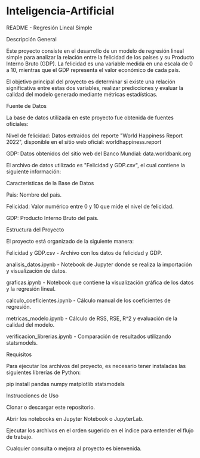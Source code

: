 # Inteligencia-Artificial
README - Regresión Lineal Simple

Descripción General

Este proyecto consiste en el desarrollo de un modelo de regresión lineal simple para analizar la relación entre la felicidad de los países y su Producto Interno Bruto (GDP). La felicidad es una variable medida en una escala de 0 a 10, mientras que el GDP representa el valor económico de cada país.

El objetivo principal del proyecto es determinar si existe una relación significativa entre estas dos variables, realizar predicciones y evaluar la calidad del modelo generado mediante métricas estadísticas.

Fuente de Datos

La base de datos utilizada en este proyecto fue obtenida de fuentes oficiales:

Nivel de felicidad: Datos extraídos del reporte "World Happiness Report 2022", disponible en el sitio web oficial: worldhappiness.report

GDP: Datos obtenidos del sitio web del Banco Mundial: data.worldbank.org

El archivo de datos utilizado es "Felicidad y GDP.csv", el cual contiene la siguiente información:

Características de la Base de Datos

Pais: Nombre del país.

Felicidad: Valor numérico entre 0 y 10 que mide el nivel de felicidad.

GDP: Producto Interno Bruto del país.

Estructura del Proyecto

El proyecto está organizado de la siguiente manera:

Felicidad y GDP.csv - Archivo con los datos de felicidad y GDP.

analisis_datos.ipynb - Notebook de Jupyter donde se realiza la importación y visualización de datos.

graficas.ipynb - Notebook que contiene la visualización gráfica de los datos y la regresión lineal.

calculo_coeficientes.ipynb - Cálculo manual de los coeficientes de regresión.

metricas_modelo.ipynb - Cálculo de RSS, RSE, R^2 y evaluación de la calidad del modelo.

verificacion_librerias.ipynb - Comparación de resultados utilizando statsmodels.

Requisitos

Para ejecutar los archivos del proyecto, es necesario tener instaladas las siguientes librerías de Python:

pip install pandas numpy matplotlib statsmodels

Instrucciones de Uso

Clonar o descargar este repositorio.

Abrir los notebooks en Jupyter Notebook o JupyterLab.

Ejecutar los archivos en el orden sugerido en el índice para entender el flujo de trabajo.

Cualquier consulta o mejora al proyecto es bienvenida.
